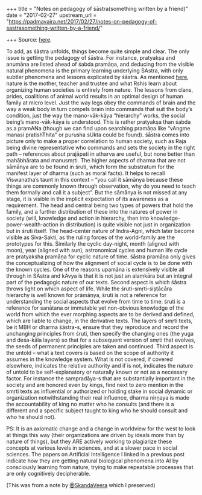 +++
title = "Notes on pedagogy of śāstra(something written by a friend)"
date = "2017-02-27"
upstream_url = "https://padmavajra.net/2017/02/27/notes-on-pedagogy-of-sastrasomething-written-by-a-friend/"

+++
Source: [here](https://padmavajra.net/2017/02/27/notes-on-pedagogy-of-sastrasomething-written-by-a-friend/).



To add, as śāstra unfolds, things become quite simple and clear. The
only issue is getting the pedagogy of śāstra. For instance, pratyakṣa
and anumāna are listed ahead of śabda pramāṇa, and deducing from the
visible natural phenomena is the primary learning underlying SAstra,
with only subtler phenomena and lessons explicated by śāstra. As
mentioned
[here](http://centreright.in/2013/07/orient-and-occident-iv-principle-of-action-and-righteousness/),
nature is the mother, teacher and trustee and what Rshis learn about
organizing human societies is entirely from nature. The lessons from
clans, prides, coalitions of animal world results in an optimal design
of human family at micro level. Just the way legs obey the commands of
brain and the way a weak body in turn compels brain into commands that
suit the body’s condition, just the way the mano-vāk-kāya “hierarchy”
works, the social being’s mano-vāk-kāya is understood. This is rather
pratyakṣa than śabda as a pramANa (though we can find upon searching
pramāṇa like “vAngme manasi pratishThita” or purusha sUkta could be
found). śāstra comes into picture only to make a proper correlation to
human society, such as Raja being divine representative who commands and
sets the society in the right path – references about prajāpati in
atharva are useful, but none better than mahābhārata and manusmṛti. The
higher aspects of dharma that are not sāmānya are to be found in śruti,
which form the substratum for the manifest layer of dharma (such as
moral facts). It helps to recall Viswanatha’s taunt in this context –
“you call it sāmānya because these things are commonly known through
observation, why do you need to teach them formally and call it a
subject”. But the sāmānya is not missed at any stage, it is visible in
the implicit expectation of its awareness as a requirement. The head and
central being two types of powers that hold the family, and a further
distribution of these into the natures of power in society (will,
knowledge and action in hierarchy, then into
knowledge-power-wealth-action in distribution) is quite visible not just
in organization but in śruti itself. The head-center nature of
Indra-Agni, which later become visible as Siva-Sakti, as the ruling
forces of the world-family are the prototypes for this. Similarly the
cyclic day-night, month (aligned with moon), year (aligned with sun),
astronomical cycles and human life cycle are pratyaksha pramāṇa for
cyclic nature of time. śāstra pramāṇa only gives the conceptualizing of
how the alignment of social cycle is to be done with the known cycles.
One of the reasons upamāna is extensively visible all through in SAstra
and kAvya is that it is not just an alaṃkāra but an integral part of the
pedagogic nature of our texts. Second aspect is which śāstra throws
light on which aspect of life. While the śruti-smṛti-śiṣṭācāra hierarchy
is well known for prāmāṇya, śruti is not a reference for understanding
the social aspects that evolve from time to time. śruti is a reference
for sanātana or immutable yet non-obvious knowledge of the world from
which the ever morphing aspects are to be derived and defined, which are
liable to change, in the derivative texts. The layers of smṛti texts, be
it MBH or dharma śāstra-s, ensure that they reproduce and record the
unchanging principles from śruti, then specify the changing ones (the
yuga and deśa-kāla layers) so that for a subsequent version of smṛti
that evolves, the seeds of permanent principles are taken and continued.
Third aspect is the untold – what a text covers is based on the scope of
authority it assumes in the knowledge system. What is not covered, if
covered elsewhere, indicates the relative authority and if is not,
indicates the nature of untold to be self-explanatory or naturally known
or not as a necessary factor. For instance the sampradāya-s that are
substantially important in the society and are honored even by kings,
find next to zero mention in the smṛti texts as influential or
authorized or holding stake in social dynamic or organization
notwithstanding their real influence, dharma nirṇaya is made the
accountability of king no matter who he consults (and there is a
different and a specific subject taught to king who he should consult
and who he should not).

  

PS: It is an axiomatic change and a change in worldview for the west to
look at things this way (their organizations are driven by ideals more
than by nature of things), but they ARE actively working to plagiarize
these concepts at various levels in sciences, and at a slower pace in
social sciences. The papers on Artificial Intelligence I linked in a
previous post indicate how they are getting natural biological phenomena
into AI by consciously learning from nature, trying to make repeatable
processes that are only cognitively decipherable.

(This was from a note by [@SkandaVeera](https://twitter.com/SkandaVeera)
which I preserved)
